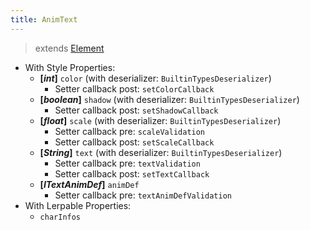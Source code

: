 ```yaml
---
title: AnimText
---
```


> extends [Element](/wiki/classes/element/element.html)

- With Style Properties:
  - **[_int_]** `color` (with deserializer: `BuiltinTypesDeserializer`)
    - Setter callback post: `setColorCallback`
  - **[_boolean_]** `shadow` (with deserializer: `BuiltinTypesDeserializer`)
    - Setter callback post: `setShadowCallback`
  - **[_float_]** `scale` (with deserializer: `BuiltinTypesDeserializer`)
    - Setter callback pre: `scaleValidation`
    - Setter callback post: `setScaleCallback`
  - **[_String_]** `text` (with deserializer: `BuiltinTypesDeserializer`)
    - Setter callback pre: `textValidation`
    - Setter callback post: `setTextCallback`
  - **[_ITextAnimDef_]** `animDef`
    - Setter callback pre: `textAnimDefValidation`
- With Lerpable Properties:
  - `charInfos`

